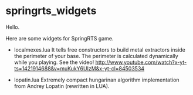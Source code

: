# springrts_widgets

Hello.

Here are some widgets for SpringRTS game.

* localmexes.lua 
It tells free constructors to build metal extractors inside the perimeter of your base. The perimeter is calculated dynamically while you playing. 
See the video! http://www.youtube.com/watch?x-yt-ts=1421914688&v=muKukY6UIzM&x-yt-cl=84503534

* lopatin.lua 
Extremely compact hungarinan algorithm implementation from Andrey Lopatin (rewritten in LUA).

